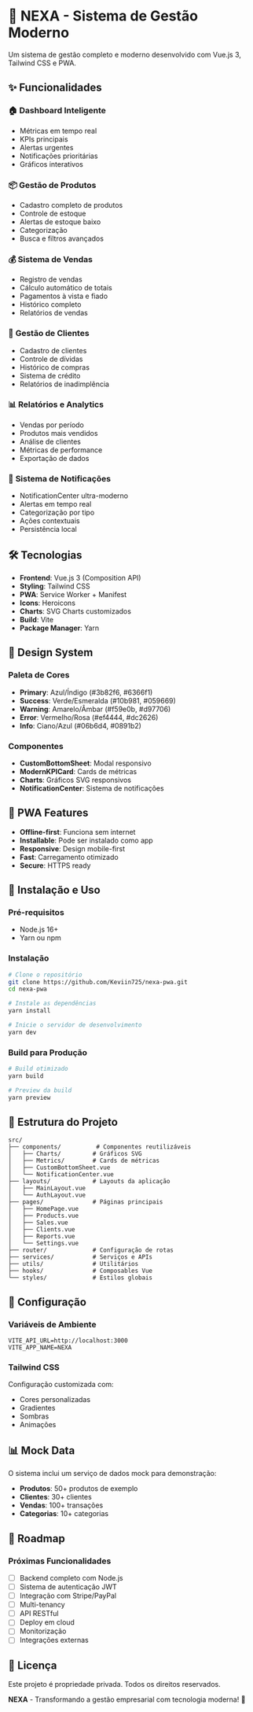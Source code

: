 # 🚀 NEXA - Sistema de Gestão Moderno

Um sistema de gestão completo e moderno desenvolvido com Vue.js 3, Tailwind CSS e PWA.

## ✨ Funcionalidades

### 🏠 **Dashboard Inteligente**
- Métricas em tempo real
- KPIs principais
- Alertas urgentes
- Notificações prioritárias
- Gráficos interativos

### 📦 **Gestão de Produtos**
- Cadastro completo de produtos
- Controle de estoque
- Alertas de estoque baixo
- Categorização
- Busca e filtros avançados

### 💰 **Sistema de Vendas**
- Registro de vendas
- Cálculo automático de totais
- Pagamentos à vista e fiado
- Histórico completo
- Relatórios de vendas

### 👥 **Gestão de Clientes**
- Cadastro de clientes
- Controle de dívidas
- Histórico de compras
- Sistema de crédito
- Relatórios de inadimplência

### 📊 **Relatórios e Analytics**
- Vendas por período
- Produtos mais vendidos
- Análise de clientes
- Métricas de performance
- Exportação de dados

### 🔔 **Sistema de Notificações**
- NotificationCenter ultra-moderno
- Alertas em tempo real
- Categorização por tipo
- Ações contextuais
- Persistência local

## 🛠️ **Tecnologias**

- **Frontend**: Vue.js 3 (Composition API)
- **Styling**: Tailwind CSS
- **PWA**: Service Worker + Manifest
- **Icons**: Heroicons
- **Charts**: SVG Charts customizados
- **Build**: Vite
- **Package Manager**: Yarn

## 🎨 **Design System**

### **Paleta de Cores**
- **Primary**: Azul/Índigo (#3b82f6, #6366f1)
- **Success**: Verde/Esmeralda (#10b981, #059669)
- **Warning**: Amarelo/Âmbar (#f59e0b, #d97706)
- **Error**: Vermelho/Rosa (#ef4444, #dc2626)
- **Info**: Ciano/Azul (#06b6d4, #0891b2)

### **Componentes**
- **CustomBottomSheet**: Modal responsivo
- **ModernKPICard**: Cards de métricas
- **Charts**: Gráficos SVG responsivos
- **NotificationCenter**: Sistema de notificações

## 📱 **PWA Features**

- **Offline-first**: Funciona sem internet
- **Installable**: Pode ser instalado como app
- **Responsive**: Design mobile-first
- **Fast**: Carregamento otimizado
- **Secure**: HTTPS ready

## 🚀 **Instalação e Uso**

### **Pré-requisitos**
- Node.js 16+
- Yarn ou npm

### **Instalação**
```bash
# Clone o repositório
git clone https://github.com/Keviin725/nexa-pwa.git
cd nexa-pwa

# Instale as dependências
yarn install

# Inicie o servidor de desenvolvimento
yarn dev
```

### **Build para Produção**
```bash
# Build otimizado
yarn build

# Preview da build
yarn preview
```

## 📁 **Estrutura do Projeto**

```
src/
├── components/          # Componentes reutilizáveis
│   ├── Charts/         # Gráficos SVG
│   ├── Metrics/        # Cards de métricas
│   ├── CustomBottomSheet.vue
│   └── NotificationCenter.vue
├── layouts/            # Layouts da aplicação
│   ├── MainLayout.vue
│   └── AuthLayout.vue
├── pages/              # Páginas principais
│   ├── HomePage.vue
│   ├── Products.vue
│   ├── Sales.vue
│   ├── Clients.vue
│   ├── Reports.vue
│   └── Settings.vue
├── router/             # Configuração de rotas
├── services/           # Serviços e APIs
├── utils/              # Utilitários
├── hooks/              # Composables Vue
└── styles/             # Estilos globais
```

## 🔧 **Configuração**

### **Variáveis de Ambiente**
```env
VITE_API_URL=http://localhost:3000
VITE_APP_NAME=NEXA
```

### **Tailwind CSS**
Configuração customizada com:
- Cores personalizadas
- Gradientes
- Sombras
- Animações

## 📊 **Mock Data**

O sistema inclui um serviço de dados mock para demonstração:
- **Produtos**: 50+ produtos de exemplo
- **Clientes**: 30+ clientes
- **Vendas**: 100+ transações
- **Categorias**: 10+ categorias

## 🎯 **Roadmap**

### **Próximas Funcionalidades**
- [ ] Backend completo com Node.js
- [ ] Sistema de autenticação JWT
- [ ] Integração com Stripe/PayPal
- [ ] Multi-tenancy
- [ ] API RESTful
- [ ] Deploy em cloud
- [ ] Monitorização
- [ ] Integrações externas

## 📄 **Licença**

Este projeto é propriedade privada. Todos os direitos reservados.

**NEXA** - Transformando a gestão empresarial com tecnologia moderna! 🚀
